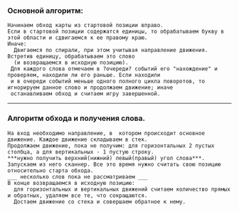 ### Основной алгоритм:
    Начинаем обход карты из стартовой позиции вправо.
    Если в стартовой позиции содержатся единицы, то обрабатываем букву в этой области и сдвигаемся к ее правому краю.
    Иначе:
      Двигаемся по спирали, при этом учитывая направление движения. Встретив единицу, обрабатываем это слово
      (и возвращаемся в исходную позицию).
     Для каждого слова отмечаем в ?очереди? событий его "нахождение" и проверяем, находили ли его раньше. Если находили
     и в очереди событий меньше одного полного цикла поворотов, то игнорируем данное слово и продолжаем движение; иначе 
     останавливаем обход и считаем игру завершенной.
   
  _____________________
  
### Алгоритм обхода и получения слова.
    На вход необходимо направление, в  котором происходит основное движение. Каждое движение складываем в стек.
    Продолжаем движение, пока не получим: для горизонтальных 2 пустых столбца, а для вертикальных - 1 пустую строку.
    ***нужно получить верхний(нижний) левый(правый) угол слова***. Запускаем из него сканнер. Все это время нужно считать свою позицию относительно старта обхода.
    ___ несколько слов пока не рассматриваем ___
    В конце возвращаемся в исходную позицию:
      для горизонтальных и вертикальных движений считаем количество прямых и обратных, удаляем все те, что сокращаются.
      Достаем движение со стека и совершаем обратное к нему.
